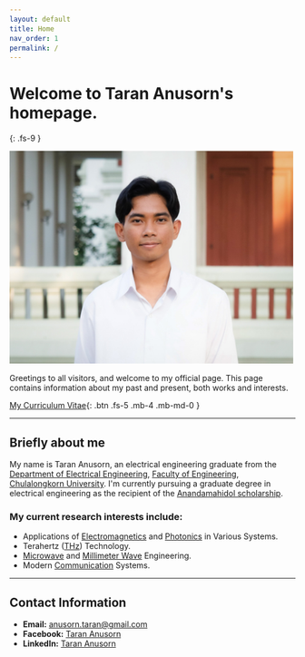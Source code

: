 ```yaml
---
layout: default
title: Home
nav_order: 1
permalink: /
---
```


# Welcome to Taran Anusorn's homepage.
{: .fs-9 }

<img src="pages\01_Home\9E.jpg" alt="Me" style="width:500px;"/>

Greetings to all visitors, and welcome to my official page. This page contains information about my past and present, both works and interests. 

[My Curriculum Vitae](/pages/01_Home/CV.pdf){: .btn .fs-5 .mb-4 .mb-md-0 }

---

## Briefly about me

My name is Taran Anusorn, an electrical engineering graduate from the [Department of Electrical Engineering](https://ee.eng.chula.ac.th/), [Faculty of Engineering](https://www.eng.chula.ac.th/th/), [Chulalongkorn University](https://www.chula.ac.th/en/). I'm currently pursuing a graduate degree in electrical engineering as the recipient of the [Anandamahidol scholarship](https://www.au.edu/royal-activities/the-anandamahidol-foundation.html).

### My current research interests include:
- Applications of [Electromagnetics](https://en.wikipedia.org/wiki/Electromagnetism) and [Photonics](https://en.wikipedia.org/wiki/Photonics) in Various Systems.
- Terahertz ([THz](https://en.wikipedia.org/wiki/Terahertz_radiation)) Technology.
- [Microwave](https://en.wikipedia.org/wiki/Microwave_engineering) and [Millimeter Wave](https://en.wikipedia.org/wiki/Extremely_high_frequency) Engineering.
- Modern [Communication](https://en.wikipedia.org/wiki/Communications_system#:~:text=A%20communications%20system%20or%20communication,to%20form%20an%20integrated%20whole.) Systems.

---

## Contact Information

- **Email:** [anusorn.taran@gmail.com](anusorn.taran@gmail.com)
- **Facebook:** [Taran Anusorn](https://www.facebook.com/nineza.taran)
- **LinkedIn:** [Taran Anusorn](https://www.linkedin.com/in/taran-anusorn-7a4174230)